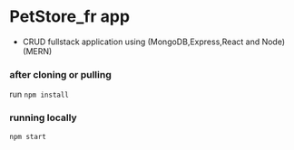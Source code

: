 # PetStore_fr app

- CRUD fullstack application using (MongoDB,Express,React and 
Node) (MERN)

### after cloning or pulling

run `npm install`

### running locally

`npm start`
